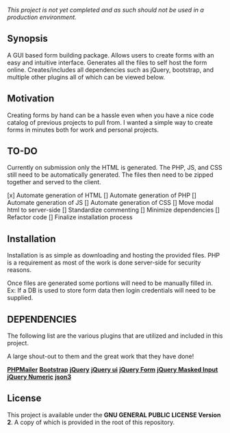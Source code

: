 *This project is not yet completed and as such should not be used in a production environment.*

## Synopsis

A GUI based form building package. Allows users to create forms with an easy and intuitive interface. Generates all the files to self host the form online. Creates/includes all dependencies such as jQuery, bootstrap, and multiple other plugins all of which can be viewed below.

## Motivation

Creating forms by hand can be a hassle even when you have a nice code catalog of previous projects to pull from. I wanted a simple way to create forms in minutes both for work and personal projects. 

## TO-DO

Currently on submission only the HTML is generated. The PHP, JS, and CSS still need to be automatically generated. The files then need to be zipped together and served to the client.

[x] Automate generation of HTML
[] Automate generation of PHP
[] Automate generation of JS
[] Automate generation of CSS
[] Move modal html to server-side
[] Standardize commenting
[] Minimize dependencies
[] Refactor code
[] Finalize installation process


## Installation

Installation is as simple as downloading and hosting the provided files.
PHP is a requirement as most of the work is done server-side for security reasons.

Once files are generated some portions will need to be manually filled in.
Ex: If a DB is used to store form data then login credentials will need to be supplied.

## DEPENDENCIES

The following list are the various plugins that are utilized and included in this project.

A large shout-out to them and the great work that they have done!

**[PHPMailer](https://github.com/PHPMailer/PHPMailer)**
**[Bootstrap](https://github.com/twbs/bootstrap)**
**[jQuery](https://github.com/jquery/jquery)**
**[jQuery ui](https://github.com/jquery/jquery-ui)**
**[jQuery Form](https://github.com/malsup/form)**
**[jQuery Masked Input](https://github.com/digitalBush/jquery.maskedinput)**
**[jQuery Numeric](https://github.com/SamWM/jQuery-Plugins/tree/master/numeric/)**
**[json3](https://github.com/bestiejs/json3)**

## License

This project is available under the **GNU GENERAL PUBLIC LICENSE Version 2**. A copy of which is provided in the root of this repository.
